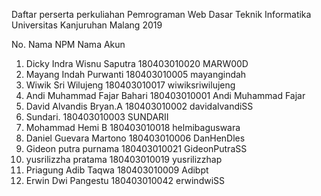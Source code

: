 Daftar perserta perkuliahan
Pemrograman Web Dasar
Teknik Informatika
Universitas Kanjuruhan Malang
2019

No.  Nama                    NPM                  Nama Akun
1. Dicky Indra Wisnu Saputra  180403010020         MARW00D
2. Mayang Indah Purwanti      180403010005         mayangindah
3. Wiwik Sri Wilujeng         180403010017         wiwiksriwilujeng
4. Andi Muhammad Fajar Bahari 180403010001         Andi Muhammad Fajar
5. David Alvandis Bryan.A     180403010002         davidalvandiSS
6. Sundari.                   180403010003         SUNDARII             
7. Mohammad Hemi B            180403010018         helmibaguswara
8. Daniel Guevara Martono     180403010006         DanHenDles
9. Gideon putra purnama       180403010021         GideonPutraSS
10. yusrilizzha pratama       180403010019         yusrilizzhap
11. Priagung Adib Taqwa       180403010009         Adibpt
12. Erwin Dwi Pangestu        180403010042         erwindwiSS
